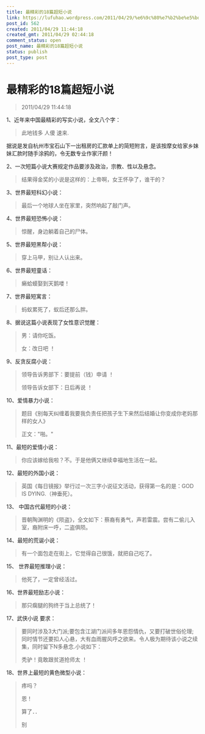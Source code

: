```yaml
---
title: 最精彩的18篇超短小说
link: https://lufuhao.wordpress.com/2011/04/29/%e6%9c%80%e7%b2%be%e5%bd%a9%e7%9a%8418%e7%af%87%e8%b6%85%e7%9f%ad%e5%b0%8f%e8%af%b4/
post_id: 562
created: 2011/04/29 11:44:18
created_gmt: 2011/04/29 02:44:18
comment_status: open
post_name: 最精彩的18篇超短小说
status: publish
post_type: post
---
```


# 最精彩的18篇超短小说

> 2011/04/29 11:44:18

 

1、近年来中国最精彩的写实小说，全文八个字：

> 此地钱多 人傻 速来.

据说是发自杭州市宝石山下一出租房的汇款单上的简短附言，是该按摩女给家乡妹妹汇款时随手涂鸦的，令无数专业作家汗颜！ 

2、一次短篇小说大赛规定作品要涉及政治，宗教、性以及悬念。

> 结果得金奖的小说是这样的：上帝啊，女王怀孕了，谁干的？ 

3、世界最短科幻小说：

> 最后一个地球人坐在家里，突然响起了敲门声。 

4、世界最短恐怖小说：

> 惊醒，身边躺着自己的尸体。 

5、世界最短黑帮小说：

> 穿上马甲，别让人认出来。 

6、世界最短童话：

> 癞蛤蟆娶到天鹅喽！ 

7、世界最短寓言：

> 蚂蚁累死了，蚁后还那么胖。 

8、据说这篇小说表现了女性意识觉醒：

> 男：请你吃饭。
> 
> 女：改日吧 ！ 

9、反贪反腐小说：

> 领导告诉男部下：要提前（钱）申请 ！
> 
> 领导告诉女部下：日后再说 ！ 

10、爱情暴力小说：

> 题目《别每天纠缠着我要我负责任把孩子生下来然后结婚让你变成你老妈那样的女人》
> 
> 正文："啪。" 

11、最短的爱情小说：

> 你应该嫁给我啦？不。于是他俩又继续幸福地生活在一起。 

12、最短的外国小说：

> 英国《每日镜报》举行过一次三字小说征文活动，获得第一名的是：GOD IS DYING.（神垂死）。 

13、 中国古代最短的小说：

> 晋朝陶渊明的《陨盗》，全文如下：蔡裔有勇气，声若雷震。尝有二偷儿入室，裔附床一呼，二盗俱陨。 

14、最短的荒诞小说：

> 有一个面包走在街上，它觉得自己很饿，就把自己吃了。 

15、 世界最短推理小说：

> 他死了，一定曾经活过。 

16、世界最短励志小说：

> 那只瘸腿的狗终于当上总统了！ 

17、武侠小说 要求： 

> 要同时涉及3大门派;要包含江湖门派间多年恩怨情仇，又要打破世俗伦理;同时情节还要扣人心悬，大有血雨腥风呼之欲来。令人极为期待该小说之续集，同时留下N多悬念.小说如下：
> 
> 秃驴！竟敢跟贫道抢师太 ！ 

18、世界上最短的黄色微型小说：

> 疼吗？
> 
> 恩！
> 
> 算了．．
> 
> 别

